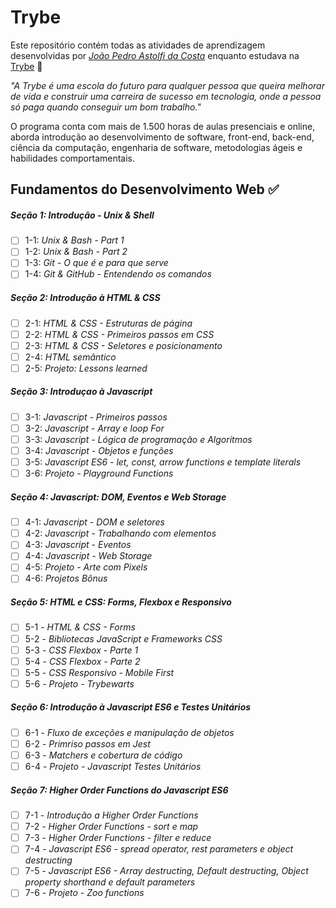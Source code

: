 # Trybe

Este repositório contém todas as atividades de aprendizagem desenvolvidas por _[João Pedro Astolfi da Costa]( www.linkedin.com/in/jpastolfi)_ enquanto estudava na [Trybe](https://www.betrybe.com/) :rocket:

_"A Trybe é uma escola do futuro para qualquer pessoa que queira melhorar de vida e construir uma carreira de sucesso em tecnologia, onde a pessoa só paga quando conseguir um bom trabalho."_

O programa conta com mais de 1.500 horas de aulas presenciais e online, aborda introdução ao desenvolvimento de software, front-end, back-end, ciência da computação, engenharia de software, metodologias ágeis e habilidades comportamentais.

## Fundamentos do Desenvolvimento Web :white_check_mark:

##### Seção 1: Introdução - Unix & Shell

- [ ] 1-1: _Unix & Bash - Part 1_
- [ ] 1-2: _Unix & Bash - Part 2_
- [ ] 1-3: _Git - O que é e para que serve_
- [ ] 1-4: _Git & GitHub - Entendendo os comandos_

##### Seção 2: Introdução à HTML & CSS

- [ ] 2-1: _HTML & CSS - Estruturas de página_
- [ ] 2-2: _HTML & CSS - Primeiros passos em CSS_
- [ ] 2-3: _HTML & CSS - Seletores e posicionamento_
- [ ] 2-4: _HTML semântico_
- [ ] 2-5: _Projeto: Lessons learned_

##### Seção 3: Introduçao à Javascript

- [ ] 3-1: _Javascript - Primeiros passos_
- [ ] 3-2: _Javascript - Array e loop For_
- [ ] 3-3: _Javascript - Lógica de programação e Algoritmos_
- [ ] 3-4: _Javascript - Objetos e funções_
- [ ] 3-5: _Javascript ES6 - let, const, arrow functions e template literals_
- [ ] 3-6: _Projeto - Playground Functions_

##### Seção 4: Javascript: DOM, Eventos e Web Storage

- [ ] 4-1: _Javascript - DOM e seletores_
- [ ] 4-2: _Javascript - Trabalhando com elementos_
- [ ] 4-3: _Javascript - Eventos_
- [ ] 4-4: _Javascript - Web Storage_
- [ ] 4-5: _Projeto - Arte com Pixels_
- [ ] 4-6: _Projetos Bônus_

##### Seção 5: HTML e CSS: Forms, Flexbox e Responsivo

- [ ] 5-1 - _HTML & CSS - Forms_
- [ ] 5-2 - _Bibliotecas JavaScript e Frameworks CSS_
- [ ] 5-3 - _CSS Flexbox - Parte 1_
- [ ] 5-4 - _CSS Flexbox - Parte 2_
- [ ] 5-5 - _CSS Responsivo - Mobile First_
- [ ] 5-6 - _Projeto - Trybewarts_

##### Seção 6: Introdução à Javascript ES6 e Testes Unitários

- [ ] 6-1 - _Fluxo de exceções e manipulação de objetos_
- [ ] 6-2 - _Primriso passos em Jest_
- [ ] 6-3 - _Matchers e cobertura de código_
- [ ] 6-4 - _Projeto - Javascript Testes Unitários_

##### Seção 7: Higher Order Functions do Javascript ES6

- [ ] 7-1 - _Introdução a Higher Order Functions_
- [ ] 7-2 - _Higher Order Functions - sort e map_
- [ ] 7-3 - _Higher Order Functions - filter e reduce_
- [ ] 7-4 - _Javascript ES6 - spread operator, rest parameters e object destructing_
- [ ] 7-5 - _Javascript ES6 - Array destructing, Default destructing, Object property shorthand e default parameters_
- [ ] 7-6 - _Projeto - Zoo functions_
